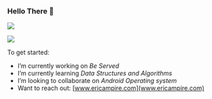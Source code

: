 ### Hello There 👋

![](https://github-readme-stats.vercel.app/api?username=eric-ampire&show_icons=true&count_private=true)

![](https://github-readme-stats.vercel.app/api/top-langs/?username=eric-ampire&layout=compact)

To get started:

- I’m currently working on *Be Served*
- I’m currently learning *Data Structures and Algorithms*
- I’m looking to collaborate on *Android Operating system*
- Want to reach out: [www.ericampire.com](www.ericampire.com)
